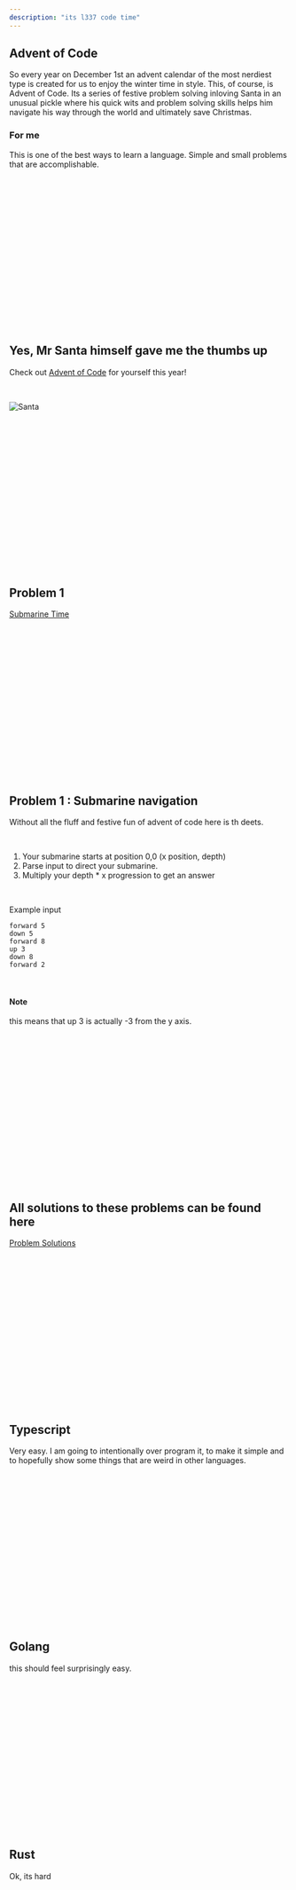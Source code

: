 ```yaml
---
description: "its l337 code time"
---
```


## Advent of Code
So every year on December 1st an advent calendar of the most nerdiest type is
created for us to enjoy the winter time in style.  This, of course, is Advent
of Code.  Its a series of festive problem solving inloving Santa in an unusual
pickle where his quick wits and problem solving skills helps him navigate his
way through the world and ultimately save Christmas.

### For me
This is one of the best ways to learn a language.  Simple and small problems
that are accomplishable.

<br />
<br />
<br />
<br />
<br />
<br />
<br />
<br />
<br />
<br />
<br />
<br />
<br />
<br />
<br />
<br />

## Yes, Mr Santa himself gave me the thumbs up
Check out [Advent of Code](www.adventofcode.com) for yourself this year!

<br />

![Santa](./images/santa.png)

<br />
<br />
<br />
<br />
<br />
<br />
<br />
<br />
<br />
<br />
<br />
<br />
<br />
<br />
<br />
<br />

## Problem 1
[Submarine Time](https://adventofcode.com/2021/day/2)

<br />
<br />
<br />
<br />
<br />
<br />
<br />
<br />
<br />
<br />
<br />
<br />
<br />
<br />
<br />
<br />

## Problem 1 : Submarine navigation
Without all the fluff and festive fun of advent of code here is th deets.

<br />

1.  Your submarine starts at position 0,0 (x position, depth)
1.  Parse input to direct your submarine.
1.  Multiply your depth * x progression to get an answer

<br />

Example input
```
forward 5
down 5
forward 8
up 3
down 8
forward 2
```

<br />

#### Note
this means that up 3 is actually -3 from the y axis.

<br />
<br />
<br />
<br />
<br />
<br />
<br />
<br />
<br />
<br />
<br />
<br />
<br />
<br />
<br />
<br />

## All solutions to these problems can be found here
[Problem Solutions](www.github.com/ThePrimeagen/solutions-aoc-fem)

<br />
<br />
<br />
<br />
<br />
<br />
<br />
<br />
<br />
<br />
<br />
<br />
<br />
<br />
<br />
<br />

## Typescript
Very easy.  I am going to intentionally over program it, to make it simple and
to hopefully show some things that are weird in other languages.

<br />
<br />
<br />
<br />
<br />
<br />
<br />
<br />
<br />
<br />
<br />
<br />
<br />
<br />
<br />
<br />

## Golang
this should feel surprisingly easy.

<br />
<br />
<br />
<br />
<br />
<br />
<br />
<br />
<br />
<br />
<br />
<br />
<br />
<br />
<br />
<br />

## Rust
Ok, its hard

<br />
<br />
<br />
<br />
<br />
<br />
<br />
<br />
<br />
<br />
<br />
<br />
<br />
<br />
<br />
<br />

